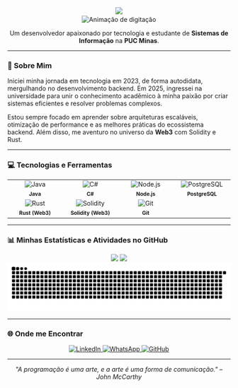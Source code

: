 <div id="header" align="center">
  <img src="https://media.giphy.com/media/M9gbBd9hDxUqORle64/giphy.gif" width="100"/>
  <br/>
  <img src="https://readme-typing-svg.herokuapp.com?font=Fira+Code&size=28&pause=1000&color=00BFFF&center=true&vCenter=true&width=500&lines=Hello%2C+World!+Eu+sou+o+Cícero!;Software+Engineer+%26+Web3" alt="Animação de digitação" />
</div>

<div id="about" align="center">
  <p>
    Um desenvolvedor apaixonado por tecnologia e estudante de <b>Sistemas de Informação</b> na <b>PUC Minas</b>.
  </p>
</div>

---

### 🚀 Sobre Mim

Iniciei minha jornada em tecnologia em 2023, de forma autodidata, mergulhando no desenvolvimento backend. Em 2025, ingressei na universidade para unir o conhecimento acadêmico à minha paixão por criar sistemas eficientes e resolver problemas complexos.

Estou sempre focado em aprender sobre arquiteturas escaláveis, otimização de performance e as melhores práticas do ecossistema backend. Além disso, me aventuro no universo da **Web3** com Solidity e Rust.

---

### 💻 Tecnologias e Ferramentas

<table align="center">
  <tr>
    <td align="center" width="120">
      <img src="https://img.shields.io/badge/Java-ED8B00?style=for-the-badge&logo=openjdk&logoColor=white" alt="Java" />
      <br><sub><b>Java</b></sub>
    </td>
    <td align="center" width="120">
      <img src="https://img.shields.io/badge/C%23-239120?style=for-the-badge&logo=c-sharp&logoColor=white" alt="C#" />
      <br><sub><b>C#</b></sub>
    </td>
    <td align="center" width="120">
      <img src="https://img.shields.io/badge/Node%20js-339933?style=for-the-badge&logo=nodedotjs&logoColor=white" alt="Node.js" />
      <br><sub><b>Node.js</b></sub>
    </td>
    <td align="center" width="120">
      <img src="https://img.shields.io/badge/PostgreSQL-316192?style=for-the-badge&logo=postgresql&logoColor=white" alt="PostgreSQL" />
      <br><sub><b>PostgreSQL</b></sub>
    </td>
  </tr>
  <tr>
    <td align="center" width="120">
      <img src="https://img.shields.io/badge/Rust-000000?style=for-the-badge&logo=rust&logoColor=white" alt="Rust" />
      <br><sub><b>Rust (Web3)</b></sub>
    </td>
    <td align="center" width="120">
      <img src="https://img.shields.io/badge/Solidity-363636?style=for-the-badge&logo=solidity&logoColor=white" alt="Solidity" />
      <br><sub><b>Solidity (Web3)</b></sub>
    </td>
    <td align="center" width="120">
      <img src="https://img.shields.io/badge/GIT-E44C30?style=for-the-badge&logo=git&logoColor=white" alt="Git" />
      <br><sub><b>Git</b></sub>
    </td>
  </tr>
</table>

---

### 📊 Minhas Estatísticas e Atividades no GitHub

<div align="center">
  <img height="180em" src="https://github-readme-stats.vercel.app/api?username=CiceroGGS&show_icons=true&theme=tokyonight&include_all_commits=true&count_private=true"/>
  <img height="180em" src="https://github-readme-stats.vercel.app/api/top-langs/?username=CiceroGGS&layout=compact&langs_count=7&theme=tokyonight"/>
</div>

<div align="center">
  <img src="https://raw.githubusercontent.com/CiceroGGS/CiceroGGS/output/github-contribution-grid-snake.svg" alt="Animação da Cobrinha de Contribuições">
</div>

---

### 🌐 Onde me Encontrar

<p align="center">
  <a href="https://www.linkedin.com/in/cicero-guilherme-a9473a260/" target="_blank">
    <img src="https://img.shields.io/badge/LinkedIn-0077B5?style=for-the-badge&logo=linkedin&logoColor=white" alt="LinkedIn">
  </a>
  <a href="https://wa.me/5531997389662" target="_blank">
    <img src="https://img.shields.io/badge/WhatsApp-25D366?style=for-the-badge&logo=whatsapp&logoColor=white" alt="WhatsApp">
  </a>
  <a href="https://github.com/CiceroGGS" target="_blank">
    <img src="https://img.shields.io/badge/GitHub-100000?style=for-the-badge&logo=github&logoColor=white" alt="GitHub">
  </a>
</p>

---

<p align="center">
  <i>"A programação é uma arte, e a arte é uma forma de comunicação." – John McCarthy</i>
</p>
